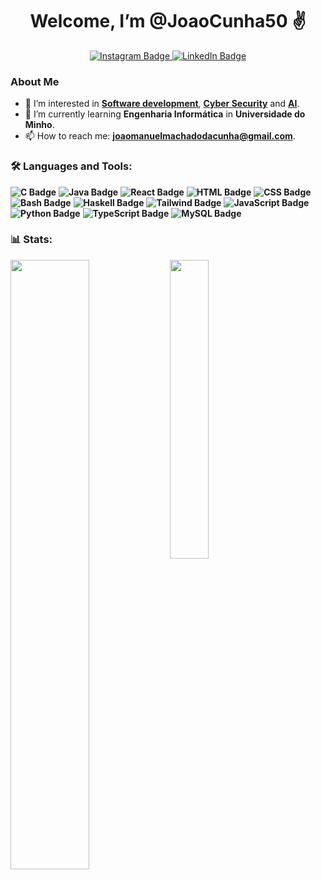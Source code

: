<div id="header" align="center">
  <h1> Welcome, I’m @JoaoCunha50 ✌️</h1>
  <div id="badges" align = "center">
  <a href="https://www.instagram.com/joaocunha750/">
  <img src="https://img.shields.io/badge/Instagram-purple?style=for-the-badge&logo=instagram&logoColor=white" alt="Instagram Badge"/>
  <a href="https://www.linkedin.com/in/joaocunha50/">
  <img src="https://img.shields.io/badge/LinkedIn-blue?style=for-the-badge&logo=linkedin&logoColor=white" alt="LinkedIn Badge"/>
  </a>
  </div>
  <img src="https://komarev.com/ghpvc/?username=JoaoCunha50&style=flat-square&color=blue" alt=""/>
</div>


### About Me

- 👀 I’m interested in **[Software development](https://github.com/topics/software-development)**, **[Cyber Security](https://github.com/topics/cyber-security)** and **[AI](https://github.com/topics/artificial-intelligence)**.
- 🌱 I’m currently learning **Engenharia Informática** in **Universidade do Minho**.
- 📫 How to reach me: **[joaomanuelmachadodacunha@gmail.com](mailto:joaomanuelmachadodacunha@gmail.com)**.

### 🛠️ Languages and Tools:
**![C Badge](https://img.shields.io/badge/C-blue?style=for-the-badge&logo=C&logoColor=white)**
**![Java Badge](https://img.shields.io/badge/Java-orange?style=for-the-badge&logo=java&logoColor=white)**
**![React Badge](https://img.shields.io/badge/React-61DAFB?style=for-the-badge&logo=react&logoColor=black)**
**![HTML Badge](https://img.shields.io/badge/HTML-red?style=for-the-badge&logo=html5&logoColor=white)**
**![CSS Badge](https://img.shields.io/badge/CSS-blue?style=for-the-badge&logo=css3&logoColor=white)**
**![Bash Badge](https://img.shields.io/badge/Bash-black?style=for-the-badge&logo=gnu-bash&logoColor=white)**
**![Haskell Badge](https://img.shields.io/badge/Haskell-purple?style=for-the-badge&logo=haskell&logoColor=white)**
**![Tailwind Badge](https://img.shields.io/badge/Tailwind_CSS-38B2AC?style=for-the-badge&logo=tailwind-css&logoColor=white)**
**![JavaScript Badge](https://img.shields.io/badge/JavaScript-yellow?style=for-the-badge&logo=javascript&logoColor=black)**
**![Python Badge](https://img.shields.io/badge/Python-3776AB?style=for-the-badge&logo=python&logoColor=white)**
**![TypeScript Badge](https://img.shields.io/badge/TypeScript-007ACC?style=for-the-badge&logo=typescript&logoColor=white)**
**![MySQL Badge](https://img.shields.io/badge/MySQL-4479A1?style=for-the-badge&logo=mysql&logoColor=white)**







### 📊 Stats:
<img align="left" src="https://github-readme-stats.vercel.app/api?username=JoaoCunha50&show_icons=true&theme=radical&bg_color=00000000" width="50%"/>
<img align="left" src="https://github-readme-stats.vercel.app/api/top-langs/?username=JoaoCunha50&show_icons=true&theme=radical&bg_color=00000000" width="35%"/>

 


